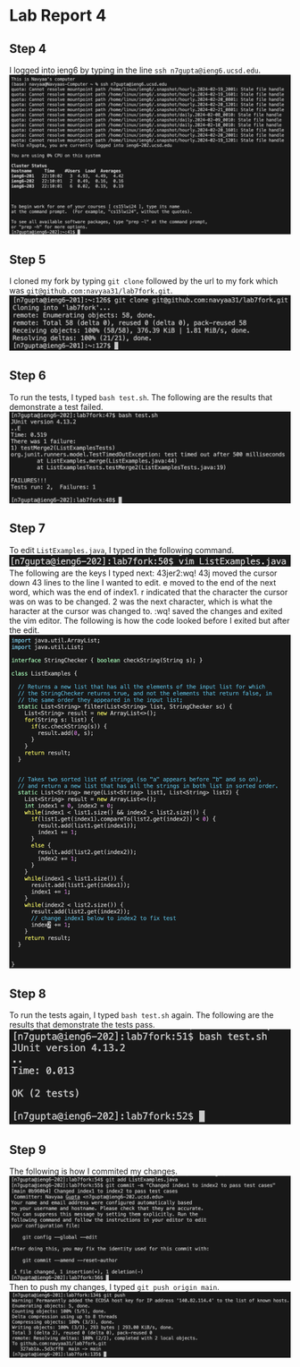 # Lab Report 4
## Step 4
I logged into ieng6 by typing in the line ```ssh n7gupta@ieng6.ucsd.edu```.
![lab4part4](lab4part4.png)
## Step 5
I cloned my fork by typing ```git clone``` followed by the url to my fork which was ```git@github.com:navyaa31/lab7fork.git```.
![lab4reportstep5redo](lab4reportstep5redo.png)
## Step 6
To run the tests, I typed ```bash test.sh```. The following are the results that demonstrate a test failed.
![lab4part6](lab4part6.png)
## Step 7
To edit ```ListExamples.java```, I typed in the following command.
![lab4part7](lab4part7.png) <br>
The following are the keys I typed next: 43jer2:wq!
43j moved the cursor down 43 lines to the line I wanted to edit. e moved to the end of the next word, which was the end of index1. r indicated that the character the cursor was on was to be changed. 2 was the next character, which is what the haracter at the cursor was changed to. :wq! saved the changes and exited the vim editor. The following is how the code looked before I exited but after the edit.
![lab4part7_2](lab4part7_2.png)
## Step 8
To run the tests again, I typed ```bash test.sh``` again. The following are the results that demonstrate the tests pass.
![lab4part8](lab4part8.png)
## Step 9
The following is how I commited my changes.
![lab4part9](lab4part9.png)
Then to push my changes, I typed ```git push origin main```.
![lab4reportstep9redo](lab4reportstep9redo.png)

